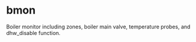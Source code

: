 # bmon
Boiler monitor including zones, boiler main valve, temperature probes, and dhw_disable function.
